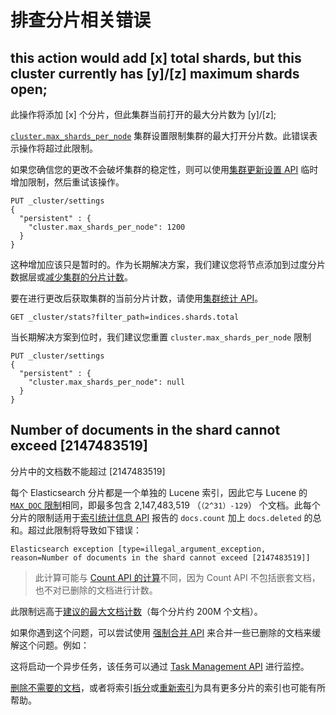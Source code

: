 # 排查分片相关错误

## this action would add [x] total shards, but this cluster currently has [y]/[z] maximum shards open;

此操作将添加 [x] 个分片，但此集群当前打开的最大分片数为 [y]/[z];

[`cluster.max_shards_per_node`](https://www.elastic.co/guide/en/elasticsearch/reference/current/misc-cluster-settings.html#cluster-max-shards-per-node) 集群设置限制集群的最大打开分片数。此错误表示操作将超过此限制。

如果您确信您的更改不会破坏集群的稳定性，则可以使用[集群更新设置 API](https://www.elastic.co/guide/en/elasticsearch/reference/current/cluster-update-settings.html "Cluster update settings API") 临时增加限制，然后重试该操作。

```Console
PUT _cluster/settings
{
  "persistent" : {
    "cluster.max_shards_per_node": 1200
  }
}
```

这种增加应该只是暂时的。作为长期解决方案，我们建议您将节点添加到过度分片数据层或[减少集群的分片计数](https://www.elastic.co/guide/en/elasticsearch/reference/current/size-your-shards.html#reduce-cluster-shard-count "Reduce a cluster’s shard count")。

要在进行更改后获取集群的当前分片计数，请使用[集群统计 API](https://www.elastic.co/guide/en/elasticsearch/reference/current/cluster-stats.html "Cluster stats API")。

```Console
GET _cluster/stats?filter_path=indices.shards.total
```

当长期解决方案到位时，我们建议您重置 `cluster.max_shards_per_node` 限制

```Console
PUT _cluster/settings
{
  "persistent" : {
    "cluster.max_shards_per_node": null
  }
}
```


## Number of documents in the shard cannot exceed [2147483519]

分片中的文档数不能超过 [2147483519]

每个 Elasticsearch 分片都是一个单独的 Lucene 索引，因此它与 Lucene 的 [`MAX_DOC` 限制](https://github.com/apache/lucene/issues/5176)相同，即最多包含 2,147,483,519 （`（2^31）-129`） 个文档。此每个分片的限制适用于[索引统计信息 API](https://www.elastic.co/guide/en/elasticsearch/reference/current/indices-stats.html "Index stats API") 报告的 `docs.count` 加上 `docs.deleted` 的总和。超过此限制将导致如下错误：

```text
Elasticsearch exception [type=illegal_argument_exception, reason=Number of documents in the shard cannot exceed [2147483519]]
```

> 此计算可能与 [Count API 的计算](https://www.elastic.co/guide/en/elasticsearch/reference/current/search-count.html "Count API")不同，因为 Count API 不包括嵌套文档，也不对已删除的文档进行计数。

此限制远高于[建议的最大文档计数](https://www.elastic.co/guide/en/elasticsearch/reference/current/size-your-shards.html#shard-size-recommendation "Aim for shards of up to 200M documents, or with sizes between 10GB and 50GB")（每个分片约 200M 个文档）。

如果你遇到这个问题，可以尝试使用 [强制合并 API](https://www.elastic.co/guide/en/elasticsearch/reference/current/indices-forcemerge.html "Force merge API") 来合并一些已删除的文档来缓解这个问题。例如：

这将启动一个异步任务，该任务可以通过 [Task Management API](https://www.elastic.co/guide/en/elasticsearch/reference/current/tasks.html "Task management API") 进行监控。

[删除不需要的文档](https://www.elastic.co/guide/en/elasticsearch/reference/current/docs-delete-by-query.html "Delete by query API")，或者将索引[拆分](https://www.elastic.co/guide/en/elasticsearch/reference/current/indices-split-index.html "Split index API")或[重新索引](https://www.elastic.co/guide/en/elasticsearch/reference/current/docs-reindex.html "Reindex API")为具有更多分片的索引也可能有所帮助。